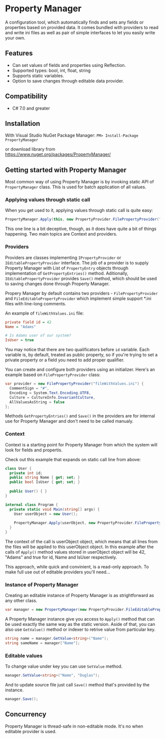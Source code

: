 # Property Manager
A configuration tool, which automatically finds and sets any fields or properties based on provided data. It comes bundled with providers to read and write ini files as well as pair of simple interfaces to let you easily write your own.

## Features
* Can set values of fields and properties using Reflection.
* Supported types: bool, int, float, string
* Supports static variables.
* Option to save changes through editable data provider.

## Compatibility
* C# 7.0 and greater

## Installation
With Visual Studio NuGet Package Manager: `PM> Install-Package PropertyManager`

or download library from https://www.nuget.org/packages/PropertyManager/

## Getting started with Property Manager
Most common way of using Property Manager is by invoking static API of `PropertyManager` class. This is used for batch application of all values.

### Applying values through static call
When you get used to it, applying values through static call is quite easy:
```c#
PropertyManager.Apply(this, new PropertyProvider.FilePropertyProvider("fileWithValues.ini"));
```

This one line is a bit deceptive, though, as it does have quite a bit of things happening. Two main topics are Context and providers.

### Providers
Providers are classes implementing `IPropertyProvider` or `IEditablePropertyProvider` interface. The job of a provider is to supply Property Manager with List of `PropertyEntry` objects through implementation of `GetPropertyEntries()` method. Aditionally, `IEditablePropertyProvider` provides `Save()` method, which should be used to saving changes done through Property Manager.

Propery Manager by default contains two providers - `FilePropertyProvider` and `FileEditablePropertyProvider` which implement simple support \*.ini files with line-long comments.

An example of `fileWithValues.ini` file:
```ini
private field id = 42
Name = "Adams"

# Is Adams user of our system?
IsUser = true
```

You may notice that there are two qualificators before `id` variable. Each variable is, by default, treated as public property, so if you're trying to set a private property or a field you need to add proper qualifier.

You can create and configure both providers using an initializer. Here's an example based on `FilePropertyProvider` class:
```c#
var provider = new FilePropertyProvider("fileWithValues.ini") {
  CommentSign = "#",
  Encoding = System.Text.Encoding.UTF8,
  Culture = CultureInfo.InvariantCulture,
  AllValuesAsString = false
};
```

Methods `GetPropertyEntries()` and `Save()` in the providers are for internal use for Property Manager and don't need to be called manualy.

### Context
Context is a starting point for Property Manager from which the system will look for fields and propertis.

Check out this example that expands on static call line from above:
```c#
class User {
  private int id;
  public string Name { get; set; }
  public bool IsUser { get; set; }
    
  public User() { }
}

internal class Program {
  private static void Main(string[] args) {
    User userObject = new User();
    
    PropertyManager.Apply(userObject, new PropertyProvider.FilePropertyProvider("fileWithValues.ini"));
  }
}
```

The context of the call is userObject object, which means that all lines from the files will be applied to this userObject object. In this example after the calls of `Apply()` method values stored in userObject object will be 42, "Adams" and true for id, Name and IsUser respectively.

This approach, while quick and convinient, is a read-only approach. To make full use out of editable providers you'll need...

### Instance of Property Manager
Creating an editable instance of Property Manager is as strightforward as any other class.

```c#
var manager = new PropertyManager(new PropertyProvider.FileEditablePropertyProvider("fileWithValues.ini"));
```

A Property Manager instance give you access to `Apply()` method that can be used exactly the same way as the static version. Aside of that, you can also use `GetValue()` method or indexer to retrive value from particular key.
```c#
string name = manager.GetValue<string>("Name");
string sameName = manager["Name"];
```

### Editable values
To change value under key you can use `SetValue` method.
```c#
manager.SetValue<string>("Name", "Duglas");
```

And to update source file just call `Save()` method that's provided by the instance.
```c#
manager.Save();
```

## Concurrency
Property Manager is thread-safe in non-editable mode. It's no when editable provider is used.
